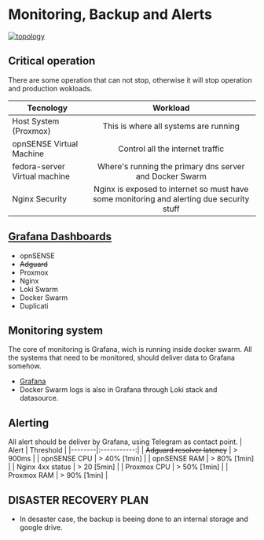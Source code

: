 # Monitoring, Backup and Alerts

[![topology](../static/images/)]()

## Critical operation
There are some operation that can not stop, otherwise it will stop operation and production wokloads.

| Tecnology | Workload |
|--------|:-----------:|
| Host System (Proxmox) | This is where all systems are running |
| opnSENSE Virtual Machine | Control all the internet traffic |
| fedora-server Virtual machine | Where's running the primary dns server and Docker Swarm |
| Nginx Security | Nginx is exposed to internet so must have some monitoring and alerting due security stuff |

## [Grafana Dashboards](../virtual%20machines/fedora-server/swarm/grafana/dashboards/)
- opnSENSE
- ~~Adguard~~
- Proxmox
- Nginx
- Loki Swarm
- Docker Swarm
- Duplicati

## Monitoring system
The core of monitoring is Grafana, wich is running inside docker swarm. All the systems that need to be monitored, should deliver data to Grafana somehow.
- [Grafana](../virtual%20machines/fedora-server/swarm/grafana/)
- Docker Swarm logs is also in Grafana through Loki stack and datasource.

## Alerting
All alert should be deliver by Grafana, using Telegram as contact point.
| Alert | Threshold |
|--------|:-----------:|
| ~~Adguard resolver latency~~ | > 900ms |
| opnSENSE CPU | > 40% [1min] |
| opnSENSE RAM | > 80% [1min] |
| Nginx 4xx status | > 20 [5min] |
| Proxmox CPU | > 50% [1min] |
| Proxmox RAM | > 90% [1min] |

## DISASTER RECOVERY PLAN
- In desaster case, the backup is beeing done to an internal storage and google drive.
